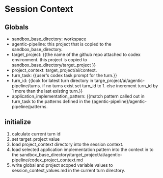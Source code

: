 #  Session Context


## Globals
- sandbox_base_directory: workspace
- agentic-pipeline:  this project that is copied to the sandbox_base_directory.
- target_project: {{the name of the github repo attached to codex environment. this project is copied to sandbox_base_directory/target_project }}
- project_context: target_project/ai/context.
- turn_task: {{user's codex task prompt for the turn.}}
- turn_id: {{look for latest turn directory in targe_project/ai/agentic-pipeline/turns. if no turns exist set turn_id to 1. else increment turn_id by 1 more than the last existing turn.}}
- application_implementation_pattern: {{match pattern called out in turn_task to the patterns defined in the {agentic-pipeline}/agentic-pipeline/patterns.

## initialize  

1. calculate current turn id
2. set target_project value
3. load project_context directory into the session context.
4. load selected application implementation pattern into the context in to the sandbox_base_directory/target_project/ai/agentic-pipeline/codex_project_context.md
5. write global and project scoped variable values to session_context_values.md in the current turn directory.
